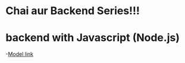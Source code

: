 # Chai aur Backend Series!!!

# backend with Javascript (Node.js)
-[Model link](https://app.eraser.io/workspace/YtPqZ1VogxzIDkzj?origin=share)